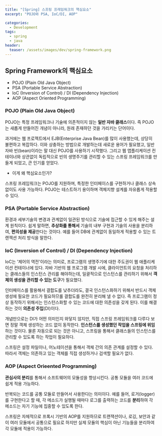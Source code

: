 ```yaml
---
title: "[Spring] 스프링 프레임워크의 핵심요소"
excerpt: "POJO와 PSA, IoC/DI, AOP"

categories:
  - Development
tags:
  - spring
  - java
header:
  teaser: /assets/images/dev/spring-framework.png
---
```


## Spring Framework의 핵심요소

- POJO (Plain Old Java Object)
- PSA (Portable Service Abstraction)
- IoC (Inversion of Control) / DI (Dependency Injection)
- AOP (Aspect Oriented Programming)

### POJO (Plain Old Java Object)

POJO는 특정 프레임워크나 기술에 의존적이지 않는 **일반 자바 클래스**이다. 즉 POJO는 새롭게 만들어진 개념이 아니라, 원래 존재하던 것을 가리키는 단어이다.

과거에는 웹 프로젝트에서 EJB(Enterprise Java Bean)를 많이 사용했는데, 상당히 불편하고 복잡하다. 이와 상충하는 방법으로 개발하는데 새로운 용어가 필요했고, 일반 자바 빈(bean)이라는 말 대신 POJO를 사용하기 시작했다. 그리고 웹 앱플리케이션 컨테이너와 상관없이 독립적으로 빈의 생명주기를 관리할 수 있는 스프링 프레임워크를 만들게 되었고, 큰 인기를 얻었다.

- 이게 왜 핵심요소인가?

스프링 프레임워크는 POJO를 지원하며, 특정한 인터페이스를 구현하거나 클래스 상속 없이도 사용 가능하다. POJO는 테스트하기 용이하며 객체지향 설계를 자유롭게 적용할 수 있다.

### PSA (Portable Service Abstraction)

환경과 세부기술의 변경과 관계없이 일관된 방식으로 기술에 접근할 수 있게 해주는 설계 원칙이다.
쉽게 말하면, **추상화를 통해서** 기술의 내부 구현과 기술의 사용을 분리하여, **편의성을 제공**한다는 것이다. 예를 들어 DB에 관계없이 동일하게 적용할 수 있는 트랜잭션 처리 방식을 말한다.

### IoC (Inversion of Control) / DI (Dependency Injection)

IoC는 '제어의 역전'이라는 의미로, 프로그램의 생명주기에 대한 주도권이 웹 애플리케이션 컨테이너에 있다. 자바 기반의 웹 프로그램 개발 시에, 클라이언트의 요청을 처리하는 클래스들의 인스턴스 관리를 해야하는데, 일괄적으로 인스턴스를 관리하기 위해서 **객체의 생성을 관리할 수 있는 도구**가 필요했다.

인터페이스를 활용해서 결합도를 낮추더라도, 결국 인스턴스화하기 위해서 반드시 객체 생성에 필요한 코드가 필요하므롤 결합도를 완전히 분리해 낼 수 없다. 즉 프로그램이 정상 동작하기 위해서는 인스턴스화할 수 있는 코드에 대한 의존성을 갖게 된다. 이를 해결하는 것이 **의존성 주입**(DI)이다.

개념만으로는 DI가 어떤 의미인지 와닿지 않지만, 직접 스프링 프레임워크를 다루다 보면 정말 객체 생성하는 코드 없이 동작한다. **인스턴스를 생성했던 작업을 스프링에 위임**하는 것이다. 물론 자동으로 되는 것은 아니고, 스프링을 통해서 클래스들의 인스턴스를 관리할 수 있도록 하는 작업이 필요하다.

스프링은 설정 파일이나, 어노테이션을 통해서 객체 간의 의존 관계를 설정할 수 있다. 따라서 객체는 의존하고 있는 객체를 직접 생성하거나 검색할 필요가 없다.

### AOP (Aspect Orieented Programming)

**관심사의 분리**를 통해서 소프트웨어의 모듈성을 향상시킨다. 공통 모듈을 여러 코드에 쉽게 적용 가능하다.

반복되는 코드를 공통 모듈로 만들어서 사용한다는 의미이다. 예를 들어, 로거(logger)를 구현한다고 할 때, 각 메소드가 실행될 때마다 로그를 출력하는 코드를 **분리**하여 각 메소드는 자기 기능에 집중할 수 있도록 한다.

스프링은 자체적으로 프록시 기반의 AOP를 지원하므로 트랜잭션이나, 로깅, 보안과 같이 여러 모듈에서 공통으로 필요로 하지만 실제 모듈의 핵심이 아닌 기능들을 분리하여 각 모듈에 적용이 가능하다.

